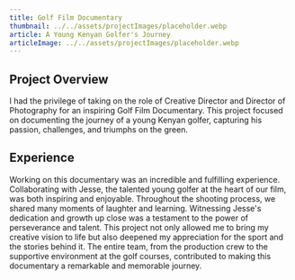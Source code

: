 ```yaml
---
title: Golf Film Documentary
thumbnail: ../../assets/projectImages/placeholder.webp
article: A Young Kenyan Golfer's Journey
articleImage: ../../assets/projectImages/placeholder.webp
---
```


## Project Overview

I had the privilege of taking on the role of Creative Director and Director of Photography for an inspiring Golf Film Documentary. This project focused on documenting the journey of a young Kenyan golfer, capturing his passion, challenges, and triumphs on the green.


## Experience

Working on this documentary was an incredible and fulfilling experience. Collaborating with Jesse, the talented young golfer at the heart of our film, was both inspiring and enjoyable. Throughout the shooting process, we shared many moments of laughter and learning. Witnessing Jesse's dedication and growth up close was a testament to the power of perseverance and talent. This project not only allowed me to bring my creative vision to life but also deepened my appreciation for the sport and the stories behind it. The entire team, from the production crew to the supportive environment at the golf courses, contributed to making this documentary a remarkable and memorable journey.


